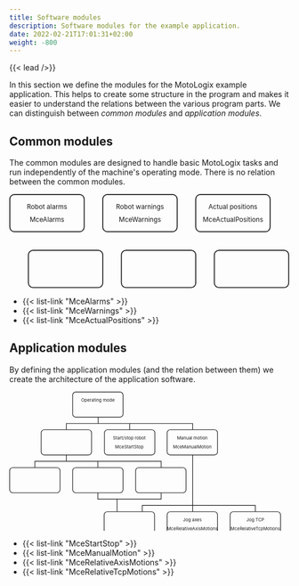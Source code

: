```yaml
---
title: Software modules
description: Software modules for the example application.
date: 2022-02-21T17:01:31+02:00
weight: -800
---
```


{{< lead />}}

In this section we define the modules for the MotoLogix example
application. This helps to create some structure in the program and makes it
easier to understand the relations between the various program parts.
We can distinguish between *common modules* and *application modules*.

## Common modules

The common modules are designed to handle basic MotoLogix tasks and
run independently of the machine's operating mode.
There is no relation between the common modules.

<div class="flex mb-8">
<svg xmlns="http://www.w3.org/2000/svg" width="603" height="203" viewBox="0 0 603 203">

<g stroke-width="2" stroke="currentColor" fill="none">
  <rect width="160" height="80" x="1" y="1" rx="10"/>
  <g class="text-sm" text-anchor="middle" stroke="none" fill="currentColor">
    <text x="81" y="32">Robot alarms</text>
    <text x="81" y="60" class="text-xs italic">MceAlarms</text>
  </g>

  <rect width="160" height="80" x="201" y="1" rx="10"/>
  <g class="text-sm" text-anchor="middle" stroke="none" fill="currentColor">
    <text x="281" y="32">Robot warnings</text>
    <text x="281" y="60" class="text-xs italic">MceWarnings</text>
  </g>

  <rect width="160" height="80" x="401" y="1" rx="10"/>
  <g class="text-sm" text-anchor="middle" stroke="none" fill="currentColor">
    <text x="481" y="32">Actual positions</text>
    <text x="481" y="60" class="text-xs italic">MceActualPositions</text>
  </g>

  <rect width="160" height="80" x="41" y="121" rx="10"/>
  <g class="text-sm" text-anchor="middle" stroke="none" fill="currentColor">
    <!-- <text x="121" y="152">Description</text> -->
    <!-- <text x="121" y="180" class="text-xs italic">[function]</text> -->
  </g>

  <rect width="160" height="80" x="241" y="121" rx="10"/>
  <g class="text-sm" text-anchor="middle" stroke="none" fill="currentColor">
    <!-- <text x="321" y="152">Description</text> -->
    <!-- <text x="321" y="180" class="text-xs italic">[function]</text> -->
  </g>

  <rect width="160" height="80" x="441" y="121" rx="10"/>
  <g class="text-sm" text-anchor="middle" stroke="none" fill="currentColor">
    <!-- <text x="521" y="152">Description</text> -->
    <!-- <text x="521" y="180" class="text-xs italic">[function]</text> -->
  </g>
</g>

</svg>
</div>

- {{< list-link "MceAlarms" >}}
- {{< list-link "MceWarnings" >}}
- {{< list-link "MceActualPositions" >}}

## Application modules

By defining the application modules (and the relation between them) we create
the architecture of the application software.

<div class="flex mb-8">
<svg xmlns="http://www.w3.org/2000/svg" width="890" height="442" viewBox="0 0 890 442">

<g stroke-width="2" stroke="currentColor" fill="none">
  <g>
    <path d="M282 81v20h100v20 M181 121v-20h101V81M181 201v20H81v20 M281
    241v-20H181v-20 M482 241v-20H181v-20 M582 121v-20H282V81 M342 381v-40
    h-61v-20M342 381v-40h140v-20 M582 201v180M582 201v160h199v20M582 201v
    160H422v20 "/>
  </g>

  <rect width="160" height="80" x="201" y="1" rx="10"/>
  <g class="text-sm" text-anchor="middle" stroke="none" fill="currentColor">
    <text x="281" y="32">Operating mode</text>
    <!-- <text x="281" y="60" class="text-xs italic">[function name]</text> -->
  </g>

  <rect width="160" height="80" x="101" y="121" rx="10"/>
  <g class="text-sm" text-anchor="middle" stroke="none" fill="currentColor">
    <!-- <text x="180" y="152">Description</text> -->
    <!-- <text x="180" y="180" class="text-xs italic">[function name]</text> -->
  </g>

  <rect width="160" height="80" x="302" y="121" rx="10"/>
  <g class="text-sm" text-anchor="middle" stroke="none" fill="currentColor">
    <text x="381" y="152">Start/stop robot</text>
    <text x="381" y="180" class="text-xs italic">MceStartStop</text>
  </g>

  <rect width="160" height="80" x="501" y="121" rx="10"/>
  <g class="text-sm" text-anchor="middle" stroke="none" fill="currentColor">
    <text x="581" y="152">Manual motion</text>
    <text x="581" y="180" class="text-xs italic">MceManualMotion</text>
  </g>

  <rect width="160" height="80" x="1" y="241" rx="10"/>
  <g class="text-sm" text-anchor="middle" stroke="none" fill="currentColor">
    <!-- <text x="80" y="272">Description</text> -->
    <!-- <text x="80" y="300" class="text-xs italic">[function name]</text> -->
  </g>

  <rect width="160" height="80" x="201" y="241" rx="10"/>
  <g class="text-sm" text-anchor="middle" stroke="none" fill="currentColor">
    <!-- <text x="280" y="272">Description</text> -->
    <!-- <text x="280" y="300" class="text-xs italic">[function name]</text> -->
  </g>

  <rect width="160" height="80" x="401" y="241" rx="10"/>
  <g class="text-sm" text-anchor="middle" stroke="none" fill="currentColor">
    <!-- <text x="481" y="272">Description</text> -->
    <!-- <text x="481" y="300" class="text-xs italic">[function name]</text> -->
  </g>

  <rect width="160" height="80" x="301" y="381" rx="10"/>
  <g class="text-sm" text-anchor="middle" stroke="none" fill="currentColor">
    <!-- <text x="381" y="412">PosTable motion</text> -->
    <!-- <text x="381" y="440" class="text-xs italic">McePosTable</text> -->
  </g>

  <rect width="160" height="80" x="501" y="381" rx="10"/>
  <g class="text-sm" text-anchor="middle" stroke="none" fill="currentColor">
    <text x="581" y="412">Jog axes</text>
    <text x="581" y="440" class="text-xs italic">MceRelativeAxisMotions</text>
  </g>

  <rect width="160" height="80" x="701" y="381" rx="10"/>
  <g class="text-sm" text-anchor="middle" stroke="none" fill="currentColor">
    <text x="781" y="412">Jog TCP</text>
    <text x="781" y="440" class="text-xs italic">MceRelativeTcpMotions</text>
  </g>
</g>
</svg>
</div>

- {{< list-link "MceStartStop" >}}
- {{< list-link "MceManualMotion" >}}
- {{< list-link "MceRelativeAxisMotions" >}}
- {{< list-link "MceRelativeTcpMotions" >}}
